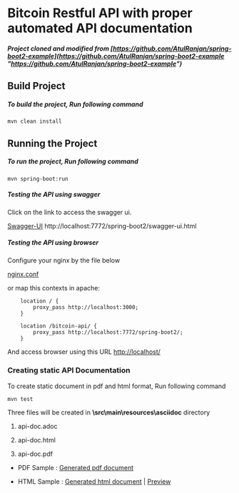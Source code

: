 # Bitcoin Restful API with proper automated API documentation

##### Project cloned and modified from [https://github.com/AtulRanjan/spring-boot2-example](https://github.com/AtulRanjan/spring-boot2-example "https://github.com/AtulRanjan/spring-boot2-example") 

## Build Project

##### To build the project, Run following command
	mvn clean install

## Running the Project

##### To run the project, Run following command
	mvn spring-boot:run

##### Testing the API using swagger
Click on the link to access the swagger ui.

[Swagger-UI](http://localhost:7772/spring-boot2/swagger-ui.html "Swagger-UI") http://localhost:7772/spring-boot2/swagger-ui.html

##### Testing the API using browser
Configure your nginx by the file below

[nginx.conf](https://github.com/lucasmml/bitcoin-api/tree/master/src/main/resources/nginx.conf "nginx.conf")

or map this contexts in apache:

        location / {
            proxy_pass http://localhost:3000;
        }

        location /bitcoin-api/ {
			proxy_pass http://localhost:7772/spring-boot2/;
		}

And access browser using this URL [http://localhost/](http://localhost/ "http://localhost/")

### Creating static API Documentation
To create static document in pdf and html format, Run following command

	mvn test
	
Three files will be created in **\src\main\resources\asciidoc** directory

1.  api-doc.adoc

2.  api-doc.html

3.  api-doc.pdf


* PDF Sample : 
[Generated pdf document](https://github.com/lucasmml/bitcoin-api/tree/master/src/main/resources/asciidoc/api-doc.pdf "Generated pdf document") 


* HTML Sample : [Generated html document](https://github.com/lucasmml/bitcoin-api/tree/master/src/main/resources/asciidoc/api-doc.html "Generated html document") | [Preview](http://htmlpreview.github.io/?https://github.com/lucasmml/bitcoin-api/blob/master/src/main/resources/asciidoc/api-doc.html "View doc")